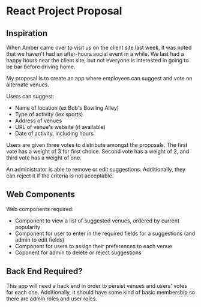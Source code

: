 # React Project Proposal

## Inspiration
When Amber came over to visit us on the client site last week, it was noted that we haven't had an after-hours social event in a while.  We last had a happy hours near the client site, but not everyone is interested in going to be bar before driving home.


My proposal is to create an app where employees can suggest and vote on alternate venues.

Users can suggest:
- Name of location (ex Bob's Bowling Alley)
- Type of activity (iex sports)
- Address of venues
- URL of venue's website (if available)
- Date of activity, including hours
	
Users are given three votes to distribute amongst the proposals.  The first vote has a weight of 3 for first choice.  Second vote has a weight of 2, and third vote has a weight of one.

An administrator is able to remove or edit suggestions.  Additionally, they can reject it if the criteria is not acceptable.

## Web Components
Web components required:
- Component to view a list of suggested venues, ordered by current popularity
- Component for user to enter in the required fields for a suggestions (and admin to edit fields)
- Component for users to assign their preferences to each venue
- Coponent for admin to delete or reject suggestions

## Back End Required?
This app will need a back end in order to persist venues and users' votes for each one.  Additionally,  it should have some kind of basic membership so there are admin roles and user roles.
